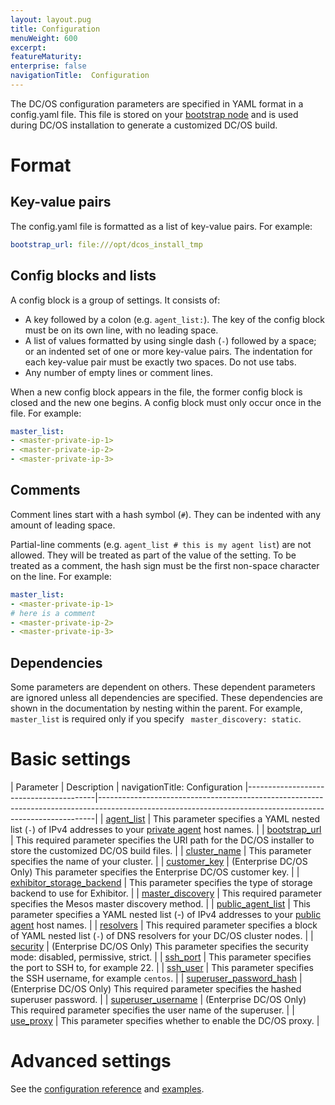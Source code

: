 ```yaml
---
layout: layout.pug
title: Configuration
menuWeight: 600
excerpt:
featureMaturity:
enterprise: false
navigationTitle:  Configuration
---
```


<!-- This source repo for this topic is https://github.com/dcos/dcos-docs -->


The DC/OS configuration parameters are specified in YAML format in a config.yaml file. This file is stored on your [bootstrap node](/docs/1.9/installing/custom/system-requirements/#bootstrap-node) and is used during DC/OS installation to generate a customized DC/OS build.

# Format

## Key-value pairs
The config.yaml file is formatted as a list of key-value pairs. For example:

```yaml
bootstrap_url: file:///opt/dcos_install_tmp
```

## Config blocks and lists
A config block is a group of settings. It consists of:

- A key followed by a colon (e.g. `agent_list:`). The key of the config block must be on its own line, with no leading space.
- A list of values formatted by using single dash (`-`) followed by a space; or an indented set of one or more key-value pairs. The indentation for each key-value pair must be exactly two spaces. Do not use tabs.
- Any number of empty lines or comment lines.

When a new config block appears in the file, the former config block is closed and the new one begins. A config block must only occur once in the file. For example:

```yaml
master_list:
- <master-private-ip-1>
- <master-private-ip-2>
- <master-private-ip-3>
```

## Comments
Comment lines start with a hash symbol (`#`). They can be indented with any amount of leading space.

Partial-line comments (e.g. `agent_list # this is my agent list`) are not allowed. They will be treated as part of the value of the setting. To be treated as a comment, the hash sign must be the first non-space character on the line. For example:

```yaml
master_list:
- <master-private-ip-1>
# here is a comment
- <master-private-ip-2>
- <master-private-ip-3>
```

## Dependencies
Some parameters are dependent on others. These dependent parameters are ignored unless all dependencies are specified. These dependencies are shown in the documentation by nesting within the parent. For example, `master_list` is required only if you specify ` master_discovery: static`.

# Basic settings

| Parameter                              | Description                                                                                                                                               |
navigationTitle:  Configuration
|----------------------------------------|-----------------------------------------------------------------------------------------------------------------------------------------------------------|
| [agent_list](/docs/1.9/installing/custom/configuration/configuration-parameters/#agent_list)      | This parameter specifies a YAML nested list (`-`) of IPv4 addresses to your [private agent](/docs/1.9/overview/concepts/#private-agent-node) host names.                  |
| [bootstrap_url](/docs/1.9/installing/custom/configuration/configuration-parameters/#bootstrap_url)                          | This required parameter specifies the URI path for the DC/OS installer to store the customized DC/OS build files.                                         |
| [cluster_name](/docs/1.9/installing/custom/configuration/configuration-parameters/#cluster_name)                           | This parameter specifies the name of your cluster.    |
| [customer_key](/docs/1.9/installing/custom/configuration/configuration-parameters/#customer_key)                  | (Enterprise DC/OS Only) This parameter specifies the Enterprise DC/OS customer key.   |
| [exhibitor_storage_backend](/docs/1.9/installing/custom/configuration/configuration-parameters/#exhibitor_storage_backend)         | This parameter specifies the type of storage backend to use for Exhibitor.          |
| [master_discovery](/docs/1.9/installing/custom/configuration/configuration-parameters/#master_discovery)                          | This required parameter specifies the Mesos master discovery method.         |
| [public_agent_list](/docs/1.9/installing/custom/configuration/configuration-parameters/#public_agent_list)       | This parameter specifies a YAML nested list (-) of IPv4 addresses to your [public agent](/docs/1.9/overview/concepts/#public-agent-node) host names.    |
| [resolvers](/docs/1.9/installing/custom/configuration/configuration-parameters/#resolvers)       | This required parameter specifies a block of YAML nested list (`-`) of DNS resolvers for your DC/OS cluster nodes.   |
| [security](/docs/1.9/installing/custom/configuration/configuration-parameters/#security)                           | (Enterprise DC/OS Only) This parameter specifies the security mode: disabled, permissive, strict.  |
| [ssh_port](/docs/1.9/installing/custom/configuration/configuration-parameters/#ssh_port)                           | This parameter specifies the port to SSH to, for example 22.          |
| [ssh_user](/docs/1.9/installing/custom/configuration/configuration-parameters/#ssh_user)                           | This parameter specifies the SSH username, for example `centos`.     |
| [superuser_password_hash](/docs/1.9/installing/custom/configuration/configuration-parameters/#superuser_password_hash)            | (Enterprise DC/OS Only) This required parameter specifies the hashed superuser password.      |
| [superuser_username](/docs/1.9/installing/custom/configuration/configuration-parameters/#superuser_username)               | (Enterprise DC/OS Only) This required parameter specifies the user name of the superuser.    |
| [use_proxy](/docs/1.9/installing/custom/configuration/configuration-parameters/#use_proxy)        | This parameter specifies whether to enable the DC/OS proxy.     |


# Advanced settings

See the [configuration reference](/docs/1.9/installing/custom/configuration/configuration-parameters/) and [examples](/docs/1.9/installing/custom/configuration/examples/).

